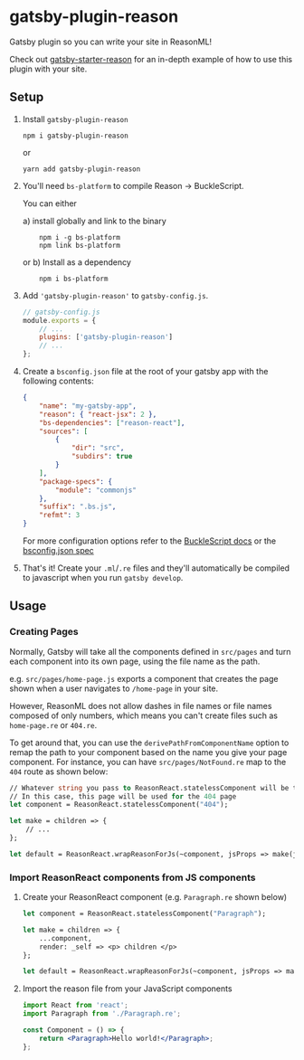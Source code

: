 # gatsby-plugin-reason

Gatsby plugin so you can write your site in ReasonML!

Check out [gatsby-starter-reason](https://github.com/jtberglund/gatsby-starter-reason) for an in-depth example of how to use this plugin with your site.

## Setup

1.  Install `gatsby-plugin-reason`

    ```
    npm i gatsby-plugin-reason
    ```

    or

    ```
    yarn add gatsby-plugin-reason
    ```

2.  You'll need `bs-platform` to compile Reason -> BuckleScript.

    You can either

    a) install globally and link to the binary

    ```
        npm i -g bs-platform
        npm link bs-platform
    ```

    or b) Install as a dependency

    ```
        npm i bs-platform
    ```

3.  Add `'gatsby-plugin-reason'` to `gatsby-config.js`.

    ```js
    // gatsby-config.js
    module.exports = {
        // ...
        plugins: ['gatsby-plugin-reason']
        // ...
    };
    ```

4.  Create a `bsconfig.json` file at the root of your gatsby app with the following contents:

    ```json
    {
        "name": "my-gatsby-app",
        "reason": { "react-jsx": 2 },
        "bs-dependencies": ["reason-react"],
        "sources": [
            {
                "dir": "src",
                "subdirs": true
            }
        ],
        "package-specs": {
            "module": "commonjs"
        },
        "suffix": ".bs.js",
        "refmt": 3
    }
    ```

    For more configuration options refer to the [BuckleScript docs](https://bucklescript.github.io/docs/en/installation.html) or the [bsconfig.json spec](https://bucklescript.github.io/bucklescript/docson/#build-schema.json)

5.  That's it! Create your `.ml`/`.re` files and they'll automatically be compiled to javascript when you run `gatsby develop`.

## Usage

### Creating Pages

Normally, Gatsby will take all the components defined in `src/pages` and turn each component into its own page, using the file name as the path.

e.g. `src/pages/home-page.js` exports a component that creates the page shown when a user navigates to `/home-page` in your site.

However, ReasonML does not allow dashes in file names or file names composed of only numbers, which means you can't create files such as `home-page.re` or `404.re`.

To get around that, you can use the `derivePathFromComponentName` option to remap the path to your component based on the name you give your page component. For instance, you can have `src/pages/NotFound.re` map to the `404` route as shown below:

```ocaml
// Whatever string you pass to ReasonReact.statelessComponent will be the page's route
// In this case, this page will be used for the 404 page
let component = ReasonReact.statelessComponent("404");

let make = children => {
    // ...
};

let default = ReasonReact.wrapReasonForJs(~component, jsProps => make(jsProps##children));
```

### Import ReasonReact components from JS components

1.  Create your ReasonReact component (e.g. `Paragraph.re` shown below)

    ```ml
    let component = ReasonReact.statelessComponent("Paragraph");

    let make = children => {
        ...component,
        render: _self => <p> children </p>
    };

    let default = ReasonReact.wrapReasonForJs(~component, jsProps => make(jsProps##children));
    ```

2.  Import the reason file from your JavaScript components

    ```jsx
    import React from 'react';
    import Paragraph from './Paragraph.re';

    const Component = () => {
        return <Paragraph>Hello world!</Paragraph>;
    };
    ```
